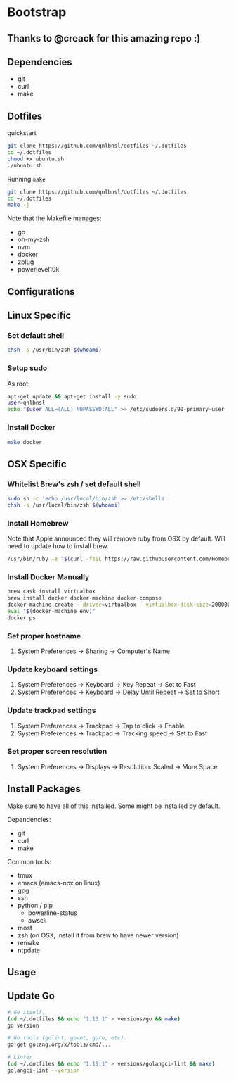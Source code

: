 # Bootstrap

## Thanks to @creack for this amazing repo :)

## Dependencies

- git
- curl
- make

## Dotfiles

quickstart

```sh
git clone https://github.com/qnlbnsl/dotfiles ~/.dotfiles
cd ~/.dotfiles
chmod +x ubuntu.sh
./ubuntu.sh
```

Running `make`

```sh
git clone https://github.com/qnlbnsl/dotfiles ~/.dotfiles
cd ~/.dotfiles
make -j
```

Note that the Makefile manages:

- go
- oh-my-zsh
- nvm
- docker
- zplug
- powerlevel10k

## Configurations

## Linux Specific

### Set default shell

```sh
chsh -s /usr/bin/zsh $(whoami)
```

### Setup sudo

As root:

```sh
apt-get update && apt-get install -y sudo
user=qnlbnsl
echo "$user ALL=(ALL) NOPASSWD:ALL" >> /etc/sudoers.d/90-primary-user
```

### Install Docker

```sh
make docker
```

## OSX Specific

### Whitelist Brew's zsh / set default shell

```sh
sudo sh -c 'echo /usr/local/bin/zsh >> /etc/shells'
chsh -s /usr/local/bin/zsh $(whoami)
```

### Install Homebrew

Note that Apple announced they will remove ruby from OSX by default. Will need to update how to install brew.

```sh
/usr/bin/ruby -e "$(curl -fsSL https://raw.githubusercontent.com/Homebrew/install/master/install)"
```

### Install Docker Manually

```sh
brew cask install virtualbox
brew install docker docker-machine docker-compose
docker-machine create --driver=virtualbox --virtualbox-disk-size=200000 --virtualbox-cpu-count=4 default
eval "$(docker-machine env)"
docker ps
```

### Set proper hostname

1. System Preferences -> Sharing -> Computer's Name

### Update keyboard settings

1. System Preferences -> Keyboard -> Key Repeat -> Set to Fast
2. System Preferences -> Keyboard -> Delay Until Repeat -> Set to Short

### Update trackpad settings

1. System Preferences -> Trackpad -> Tap to click -> Enable
2. System Preferences -> Trackpad -> Tracking speed -> Set to Fast

### Set proper screen resolution

1. System Preferences -> Displays -> Resolution: Scaled -> More Space

## Install Packages

Make sure to have all of this installed. Some might be installed by default.

Dependencies:

- git
- curl
- make

Common tools:

- tmux
- emacs (emacs-nox on linux)
- gpg
- ssh
- python / pip
  - powerline-status
  - awscli
- most
- zsh (on OSX, install it from brew to have newer version)
- remake
- ntpdate

## Usage

## Update Go

```sh
# Go itself.
(cd ~/.dotfiles && echo "1.13.1" > versions/go && make)
go version

# Go tools (golint, govet, guru, etc).
go get golang.org/x/tools/cmd/...

# Linter
(cd ~/.dotfiles && echo "1.19.1" > versions/golangci-lint && make)
golangci-lint --version
```
